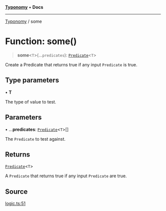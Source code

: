 [**Typonomy**](../README.md) • **Docs**

***

[Typonomy](../globals.md) / some

# Function: some()

> **some**\<`T`\>(...`predicates`): [`Predicate`](../type-aliases/Predicate.md)\<`T`\>

Create a Predicate that returns true if any input `Predicate` is true.

## Type parameters

• **T**

The type of value to test.

## Parameters

• ...**predicates**: [`Predicate`](../type-aliases/Predicate.md)\<`T`\>[]

The `Predicate` to test against.

## Returns

[`Predicate`](../type-aliases/Predicate.md)\<`T`\>

A `Predicate` that returns true if any input `Predicate` are true.

## Source

[logic.ts:51](https://github.com/softcraft-development/typonomy/blob/bcea019d216cf7f686cf96fe07d66281dfcae070/src/logic.ts#L51)
